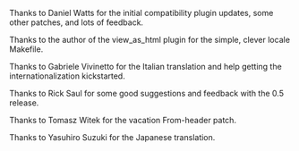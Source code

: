 Thanks to Daniel Watts for the initial compatibility plugin updates,
some other patches, and lots of feedback.

Thanks to the author of the view_as_html plugin for the simple, clever
locale Makefile.

Thanks to Gabriele Vivinetto for the Italian translation and help getting
the internationalization kickstarted.

Thanks to Rick Saul for some good suggestions and feedback with the
0.5 release.

Thanks to Tomasz Witek for the vacation From-header patch.

Thanks to Yasuhiro Suzuki for the Japanese translation.
